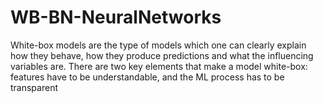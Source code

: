 # WB-BN-NeuralNetworks

White-box models are the type of models which one can clearly explain how they behave, how they produce predictions and what the influencing variables are. There are two key elements that make a model white-box: features have to be understandable, and the ML process has to be transparent
